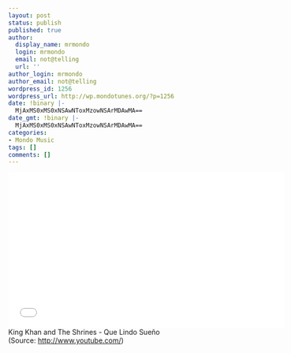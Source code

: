 ```yaml
---
layout: post
status: publish
published: true
author:
  display_name: mrmondo
  login: mrmondo
  email: not@telling
  url: ''
author_login: mrmondo
author_email: not@telling
wordpress_id: 1256
wordpress_url: http://wp.mondotunes.org/?p=1256
date: !binary |-
  MjAxMS0xMS0xNSAwNToxMzowNSArMDAwMA==
date_gmt: !binary |-
  MjAxMS0xMS0xNSAwNToxMzowNSArMDAwMA==
categories:
- Mondo Music
tags: []
comments: []
---
```

<iframe width="560" height="315" src="//www.youtube.com/embed/J7Ie-Z61jz8" frameborder="0"> </iframe>
King Khan and The Shrines - Que Lindo Sueño
<div class="attribution">(<span>Source:</span> <a href="http://www.youtube.com/">http://www.youtube.com/</a>)</div>

